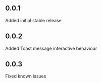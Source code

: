 ## 0.0.1
 
Added initial stable release

## 0.0.2

Added Toast message interactive behaviour

## 0.0.3

Fixed known issues